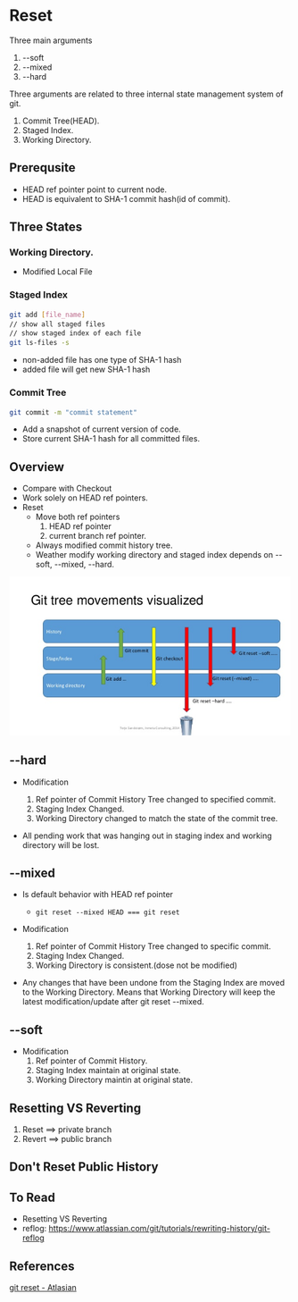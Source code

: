 # Reset

Three main arguments
1. --soft
2. --mixed
3. --hard

Three arguments are related to three internal state management system of git.
1. Commit Tree(HEAD).
2. Staged Index.
3. Working Directory.

## Prerequsite
* HEAD ref pointer point to current node.
* HEAD is equivalent to SHA-1 commit hash(id of commit).

## Three States
### Working Directory.
* Modified Local File
### Staged Index
```bash
git add [file_name]
// show all staged files
// show staged index of each file
git ls-files -s
```
* non-added file has one type of SHA-1 hash
* added file will get new SHA-1 hash
### Commit Tree
```bash
git commit -m "commit statement"
```
* Add a snapshot of current version of code.
* Store current SHA-1 hash for all committed files.

## Overview
* Compare with Checkout
 * Work solely on HEAD ref pointers.
* Reset
  * Move both ref pointers
    1. HEAD ref pointer
    2. current branch ref pointer.
  * Always modified commit history tree.
  * Weather modify working directory and staged index depends on --soft, --mixed, --hard.

<img src="../assets/git_movement_visualization.jpg" />

## --hard

* Modification
  1. Ref pointer of Commit History Tree changed to specified commit.
  2. Staging Index Changed.
  3. Working Directory changed to match the state of the commit tree.

* All pending work that was hanging out in staging index and working directory will be lost.

## --mixed
* Is default behavior with HEAD ref pointer
  * ```git reset --mixed HEAD === git reset```

* Modification
  1. Ref pointer of Commit History Tree changed to specific commit.
  2. Staging Index Changed.
  3. Working Directory is consistent.(dose not be modified)

* Any changes that have been undone from the Staging Index are moved to the Working Directory. Means that Working Directory will keep the latest modification/update after git reset --mixed.

## --soft

* Modification
  1. Ref pointer of Commit History.
  2. Staging Index maintain at original state.
  3. Working Directory maintin at original state.


## Resetting VS Reverting
1. Reset ==> private branch
2. Revert ==> public branch

## Don't Reset Public History


## To Read
* Resetting VS Reverting
* reflog: https://www.atlassian.com/git/tutorials/rewriting-history/git-reflog

## References
[git reset - Atlasian](https://www.atlassian.com/git/tutorials/undoing-changes/git-reset)
